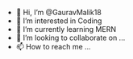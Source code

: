 - 👋 Hi, I’m @GauravMalik18
- 👀 I’m interested in Coding
- 🌱 I’m currently learning MERN
- 💞️ I’m looking to collaborate on ...
- 📫 How to reach me ...

<!---
GauravMalik18/GauravMalik18 is a ✨ special ✨ repository because its `README.md` (this file) appears on your GitHub profile.
You can click the Preview link to take a look at your changes.
--->
